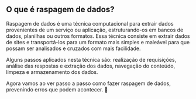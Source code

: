 ## O que é raspagem de dados?

Raspagem de dados é uma técnica computacional para extrair dados provenientes de um serviço ou aplicação, estruturando-os em bancos de dados, planilhas ou outros formatos. Essa técnica consiste em extrair dados de sites e transportá-los para um formato mais simples e maleável para que possam ser analisados e cruzados com mais facilidade.

Alguns passos aplicados nesta técnica são: realização de requisições, análise das respostas e extração dos dados, navegação do conteúdo, limpeza e armazenamento dos dados.

Agora vamos ao ver passo a passo como fazer raspagem de dados, prevenindo erros que podem acontecer. 💪
